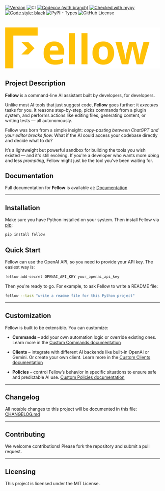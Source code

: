 [![Version](https://img.shields.io/pypi/v/fellow?color=blue&logo=pypi)](https://pypi.org/project/fellow/)
![CI](https://github.com/ManuelZierl/fellow/actions/workflows/ci.yml/badge.svg?branch=main)
[![Codecov (with branch)](https://img.shields.io/codecov/c/github/ManuelZierl/fellow/main)](https://app.codecov.io/gh/ManuelZierl/fellow/tree/main)
[![Checked with mypy](https://www.mypy-lang.org/static/mypy_badge.svg)](https://mypy-lang.org/)
[![Code style: black](https://img.shields.io/badge/code%20style-black-000000.svg)](https://github.com/psf/black)
![PyPI - Types](https://img.shields.io/pypi/types/fellow)
![GitHub License](https://img.shields.io/github/license/ManuelZierl/fellow)


# ![Fellow](https://raw.githubusercontent.com/ManuelZierl/fellow/main/docs/assets/img/logo.svg)

## Project Description

**Fellow** is a command-line AI assistant built by developers, for developers.

Unlike most AI tools that just suggest code, **Fellow** goes further: it *executes* tasks for you. It reasons step-by-step, picks commands from a plugin system, and performs actions like editing files, generating content, or writing tests — all autonomously.

Fellow was born from a simple insight: *copy-pasting between ChatGPT and your editor breaks flow.* What if the AI could access your codebase directly and decide what to do?

It’s a lightweight but powerful sandbox for building the tools you wish existed — and it's still evolving. If you're a developer who wants more *doing* and less *prompting*, Fellow might just be the tool you’ve been waiting for.

## Documentation

Full documentation for **Fellow** is available at: [Documentation](https://manuelzierl.github.io/fellow)

---

## Installation
Make sure you have Python installed on your system. Then install Fellow via [pip](https://pypi.org/project/fellow/):
```bash
pip install fellow
```

## Quick Start

Fellow can use the OpenAI API, so you need to provide your API key. The easiest way is:

```bash
fellow add-secret OPENAI_API_KEY your_openai_api_key
```

Then you're ready to go. For example, to ask Fellow to write a README file:

```bash
fellow --task "write a readme file for this Python project"
```

---


## Customization

Fellow is built to be extensible. You can customize:

- **Commands** – add your own automation logic or override existing ones. Learn more in the [Custom Commands documentation](https://manuelzierl.github.io/fellow/commands/custom)

- **Clients** – integrate with different AI backends like built-in OpenAI or Gemini. Or create your own client. Learn more in the [Custom Clients documentation](https://manuelzierl.github.io/fellow/clients/custom)

- **Policies** – control Fellow’s behavior in specific situations to ensure safe and predictable AI use. [Custom Policies documentation](https://manuelzierl.github.io/fellow/policies/custom)

---

## Changelog
All notable changes to this project will be documented in this file: [CHANGELOG.md](CHANGELOG.md)

---

## Contributing
We welcome contributions! Please fork the repository and submit a pull request.

---

## Licensing
This project is licensed under the MIT License.
